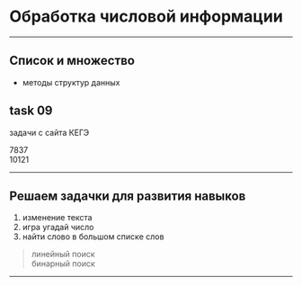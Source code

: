 # Обработка числовой информации  

---  

## Список и множество  

- методы структур данных  

## task 09  

задачи с сайта КЕГЭ  

7837  
10121  

---  

## Решаем задачки для развития навыков  

1) изменение текста  
2) игра угадай число  
3) найти слово в большом списке слов

> линейный поиск  
> бинарный поиск  

---  

##

